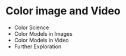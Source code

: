 # Color image and Video

* Color Science
* Color Models in Images
* Color Models in Video
* Further Exploration 

